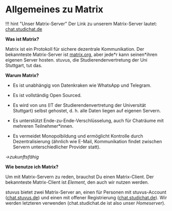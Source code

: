 Allgemeines zu Matrix
=====================

!!! hint "Unser Matrix-Server"
    Der Link zu unserem Matrix-Server lautet: <a href="https://chat.studichat.de/" target="_blank">chat.studichat.de</a>

**Was ist Matrix?**

Matrix ist ein Protokoll für sichere dezentrale Kommunikation. Der bekannteste Matrix-Server ist [matrix.org](https://matrix.org), aber jede\*r kann seinen\*ihren eigenen Server hosten. stuvus, die Studierendenvertretung der Uni Stuttgart, tut das.

**Warum Matrix?**

-   Es ist unabhängig von Datenkraken wie WhatsApp und Telegram.

-   Es ist vollständig Open Sourced.

-   Es wird von uns (IT der Studierendenvertretung der Universität Stuttgart) selbst gehostet, d.&#x00A0;h. alle Daten liegen auf eigenen Servern.

-   Es unterstützt Ende-zu-Ende-Verschlüsselung, auch für Chaträume mit mehreren Teilnehmer\*innen.

-   Es vermeidet Monopolbildung und ermöglicht Kontrolle durch Dezentralisierung (ähnlich wie E-Mail, Kommunikation findet zwischen Servern unterschiedlicher Provider statt).

*→zukunftsfähig*

**Wie benutze ich Matrix?**

Um mit Matrix-Servern zu reden, brauchst Du einen Matrix-Client. Der bekannteste Matrix-Client ist *Element*, den auch wir nutzen werden.

stuvus bietet zwei Matrix-Server an, einen für Personen mit stuvus-Account ([chat.stuvus.de](https://chat.stuvus.uni-stuttgart.de/)) und einen mit offener Registrierung ([chat.studichat.de](https://chat.studichat.de/)). Wir werden letzteren verwenden (chat.studichat.de ist also unser *Homeserver*).
